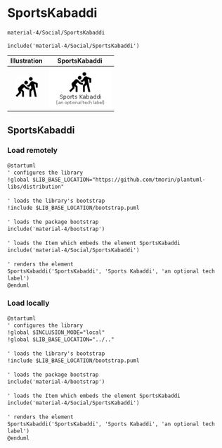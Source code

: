 # SportsKabaddi


```text
material-4/Social/SportsKabaddi
```

```text
include('material-4/Social/SportsKabaddi')
```



| Illustration | SportsKabaddi |
| :---: | :---: |
| ![illustration for Illustration](../../material-4/Social/SportsKabaddi.png) | ![illustration for SportsKabaddi](../../material-4/Social/SportsKabaddi.Local.png) |




## SportsKabaddi

### Load remotely
```plantuml
@startuml
' configures the library
!global $LIB_BASE_LOCATION="https://github.com/tmorin/plantuml-libs/distribution"

' loads the library's bootstrap
!include $LIB_BASE_LOCATION/bootstrap.puml

' loads the package bootstrap
include('material-4/bootstrap')

' loads the Item which embeds the element SportsKabaddi
include('material-4/Social/SportsKabaddi')

' renders the element
SportsKabaddi('SportsKabaddi', 'Sports Kabaddi', 'an optional tech label')
@enduml
```

### Load locally
```plantuml
@startuml
' configures the library
!global $INCLUSION_MODE="local"
!global $LIB_BASE_LOCATION="../.."

' loads the library's bootstrap
!include $LIB_BASE_LOCATION/bootstrap.puml

' loads the package bootstrap
include('material-4/bootstrap')

' loads the Item which embeds the element SportsKabaddi
include('material-4/Social/SportsKabaddi')

' renders the element
SportsKabaddi('SportsKabaddi', 'Sports Kabaddi', 'an optional tech label')
@enduml
```

